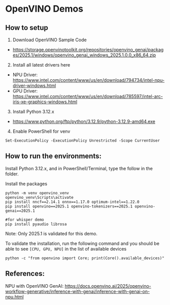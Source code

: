 # OpenVINO Demos

## How to setup

1. Download OpenVINO Sample Code
- https://storage.openvinotoolkit.org/repositories/openvino_genai/packages/2025.1/windows/openvino_genai_windows_2025.1.0.0_x86_64.zip

2. Install all latest drivers here
- NPU Driver: https://www.intel.com/content/www/us/en/download/794734/intel-npu-driver-windows.html
- GPU Driver: https://www.intel.com/content/www/us/en/download/785597/intel-arc-iris-xe-graphics-windows.html

3. Install Python 3.12.x
- https://www.python.org/ftp/python/3.12.9/python-3.12.9-amd64.exe

4. Enable PowerShell for venv
```
Set-ExecutionPolicy -ExecutionPolicy Unrestricted -Scope CurrentUser
```

## How to run the environments:

Install Python 3.12.x, and in PowerShell/Terminal, type the follow in the folder.

Install the packages
```
python -m venv openvino_venv
openvino_venv\Scripts\activate
pip install nncf==2.14.1 onnx==1.17.0 optimum-intel==1.22.0
pip install openvino==2025.1 openvino-tokenizers==2025.1 openvino-genai==2025.1

#for whisper demo
pip install pyaudio librosa
```
Note: Only 2025.1 is validated for this demo.

To validate the installation, run the following command and you should be able to see `[CPU, GPU, NPU]` in the list of available devices
```
python -c "from openvino import Core; print(Core().available_devices)"
```
## References:
NPU with OpenVINO GenAI: https://docs.openvino.ai/2025/openvino-workflow-generative/inference-with-genai/inference-with-genai-on-npu.html
